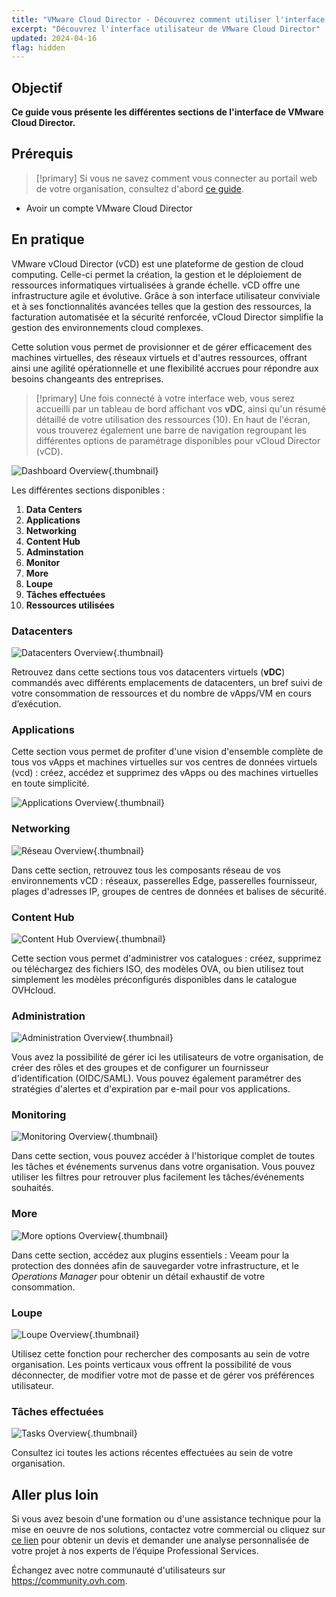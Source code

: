 ```yaml
---
title: "VMware Cloud Director - Découvrez comment utiliser l'interface utilisateur de vCD"
excerpt: "Découvrez l'interface utilisateur de VMware Cloud Director"
updated: 2024-04-16
flag: hidden
---
```


## Objectif

**Ce guide vous présente les différentes sections de l'interface de VMware Cloud Director.**

## Prérequis

>[!primary]
> Si vous ne savez comment vous connecter au portail web de votre organisation, consultez d'abord [ce guide](/pages/hosted_private_cloud/hosted_private_cloud_powered_by_vmware/vcd-logging).

- Avoir un compte VMware Cloud Director

## En pratique

VMware vCloud Director (vCD) est une plateforme de gestion de cloud computing. Celle-ci permet la création, la gestion et le déploiement de ressources informatiques virtualisées à grande échelle. vCD offre une infrastructure agile et évolutive. Grâce à son interface utilisateur conviviale et à ses fonctionnalités avancées telles que la gestion des ressources, la facturation automatisée et la sécurité renforcée, vCloud Director simplifie la gestion des environnements cloud complexes.

Cette solution vous permet de provisionner et de gérer efficacement des machines virtuelles, des réseaux virtuels et d'autres ressources, offrant ainsi une agilité opérationnelle et une flexibilité accrues pour répondre aux besoins changeants des entreprises.

>[!primary]
> Une fois connecté à votre interface web, vous serez accueilli par un tableau de bord affichant vos **vDC**, ainsi qu'un résumé détaillé de votre utilisation des ressources (10). En haut de l'écran, vous trouverez également une barre de navigation regroupant les différentes options de paramétrage disponibles pour vCloud Director (vCD).

![Dashboard Overview](images/vcd-dashboard-overview.png){.thumbnail}

Les différentes sections disponibles :

1. **Data Centers**
2. **Applications**
3. **Networking**
4. **Content Hub**
5. **Adminstation**
6. **Monitor**
7. **More**
8. **Loupe**
9. **Tâches effectuées**
10. **Ressources utilisées**

### Datacenters

![Datacenters Overview](images/vcd-datacenters-overview.png){.thumbnail}

Retrouvez dans cette sections tous vos datacenters virtuels (**vDC**) commandés avec différents emplacements de datacenters, un bref suivi de votre consommation de ressources et du nombre de vApps/VM en cours d’exécution.

### Applications

Cette section vous permet de profiter d'une vision d'ensemble complète de tous vos vApps et machines virtuelles sur vos centres de données virtuels (vcd) : créez, accédez et supprimez des vApps ou des machines virtuelles en toute simplicité.

![Applications Overview](images/vcd-applications-overview.png){.thumbnail}

### Networking

![Réseau Overview](images/vcd-networking-overview.png){.thumbnail}

Dans cette section, retrouvez tous les composants réseau de vos environnements vCD : réseaux, passerelles Edge, passerelles fournisseur, plages d'adresses IP, groupes de centres de données et balises de sécurité.

### Content Hub

![Content Hub Overview](images/vcd-content-overview.png){.thumbnail}

Cette section vous permet d'administrer vos catalogues : créez, supprimez ou téléchargez des fichiers ISO, des modèles OVA, ou bien utilisez tout simplement les modèles préconfigurés disponibles dans le catalogue OVHcloud.

### Administration

![Administration Overview](images/vcd-administration-overview.png){.thumbnail}

Vous avez la possibilité de gérer ici les utilisateurs de votre organisation, de créer des rôles et des groupes et de configurer un fournisseur d'identification (OIDC/SAML). Vous pouvez également paramétrer des stratégies d'alertes et d'expiration par e-mail pour vos applications.

### Monitoring

![Monitoring Overview](images/vcd-monitoring-overview.png){.thumbnail}

Dans cette section, vous pouvez accéder à l'historique complet de toutes les tâches et événements survenus dans votre organisation. Vous pouvez utiliser les filtres pour retrouver plus facilement les tâches/événements souhaités.

### More

![More options Overview](images/vcd-more-overview.png){.thumbnail}

Dans cette section, accédez aux plugins essentiels : Veeam pour la protection des données afin de sauvegarder votre infrastructure, et le *Operations Manager* pour obtenir un détail exhaustif de votre consommation.

### Loupe

![Loupe Overview](images/vcd-research-overview.png){.thumbnail}

Utilisez cette fonction pour rechercher des composants au sein de votre organisation. Les points verticaux vous offrent la possibilité de vous déconnecter, de modifier votre mot de passe et de gérer vos préférences utilisateur.

### Tâches effectuées

![Tasks Overview](images/vcd-recent-tasks-overview.png){.thumbnail}

Consultez ici toutes les actions récentes effectuées au sein de votre organisation.

## Aller plus loin

Si vous avez besoin d'une formation ou d'une assistance technique pour la mise en oeuvre de nos solutions, contactez votre commercial ou cliquez sur [ce lien](https://www.ovhcloud.com/fr-ca/professional-services/) pour obtenir un devis et demander une analyse personnalisée de votre projet à nos experts de l’équipe Professional Services.

Échangez avec notre communauté d'utilisateurs sur <https://community.ovh.com>.
